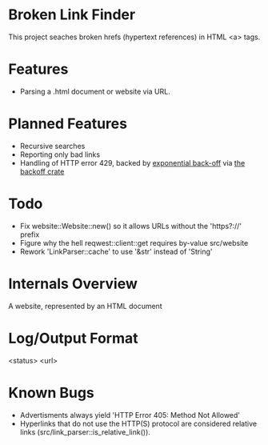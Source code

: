 # Broken Link Finder
This project seaches broken hrefs (hypertext references) in HTML \<a\> tags.

# Features
- Parsing a .html document or website via URL.

# Planned Features
- Recursive searches
- Reporting only bad links
- Handling of HTTP error 429, backed by [exponential back-off](https://dzone.com/articles/understanding-retry-pattern-with-exponential-back) via [the backoff crate](https://crates.io/crates/backoff)

# Todo
- Fix website::Website::new() so it allows URLs without the 'https?://' prefix
- Figure why the hell reqwest::client::get requires by-value src/website
- Rework 'LinkParser::cache' to use '&str' instead of 'String'

# Internals Overview
A website, represented by an HTML document

# Log/Output Format
\<status\> \<url\>

# Known Bugs
- Advertisments always yield 'HTTP Error 405: Method Not Allowed'
- Hyperlinks that do not use the HTTP(S) protocol are considered relative links (src/link_parser::is_relative_link()).